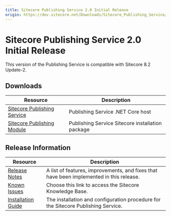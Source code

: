 ```yaml
---
title: Sitecore Publishing Service 2.0 Initial Release
origin: https://dev.sitecore.net/Downloads/Sitecore_Publishing_Service/20/Sitecore_Publishing_Service_20_Initial_Release.aspx
---
```


# Sitecore Publishing Service 2.0 Initial Release

This version of the Publishing Service is compatible with Sitecore 8.2 Update-2.

## Downloads

 | Resource | Description |
 | --- | --- |
 | [Sitecore Publishing Service](https://sitecoredev.azureedge.net/~/media/F899F2980D0941879C76F16FB15BF6D2.ashx?date=20170130T183730) | Publishing Service .NET Core host |
 | [Sitecore Publishing Module](https://sitecoredev.azureedge.net/~/media/0494A2E2F9624B0DA566153B050A0560.ashx?date=20170130T184029) | Publishing Service Sitecore installation package |

## Release Information

 | Resource | Description |
 | --- | --- |
 | [Release Notes](/downloads/Sitecore%20Publishing%20Service/20/Sitecore%20Publishing%20Service%2020%20Initial%20Release/Release%20Notes) | A list of features, improvements, and fixes that have been implemented in this release. |
 | [Known Issues](https://kb.sitecore.net/articles/431510) | Choose this link to access the Sitecore Knowledge Base. |
 | [Installation Guide](https://sitecoredev.azureedge.net/~/media/6A0A9E06FBD549059473643F4ADE19DB.ashx?date=20200204T082137) | The installation and configuration procedure for the Sitecore Publishing Service. |